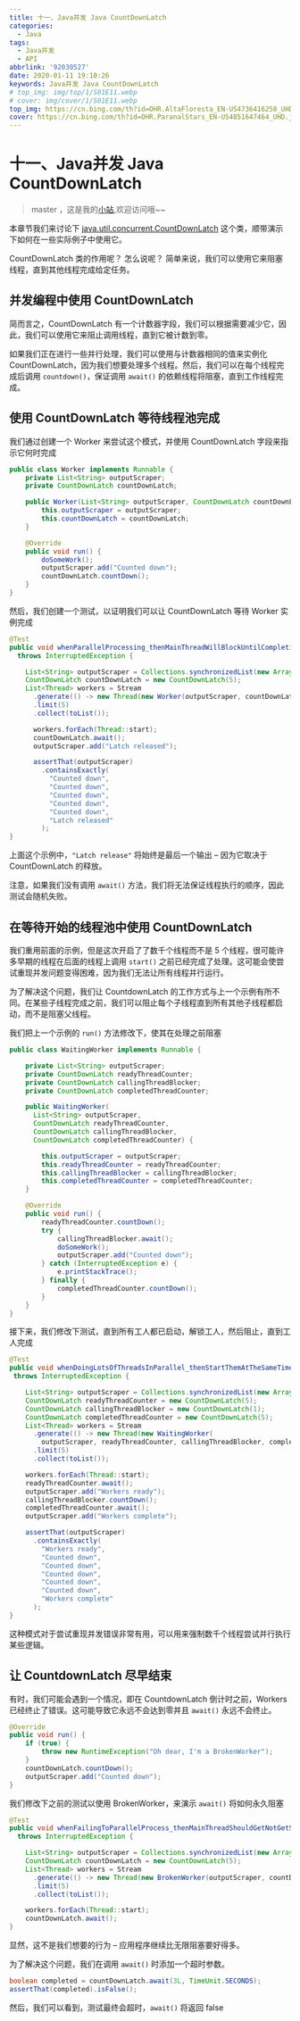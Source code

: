 ```yaml
---
title: 十一、Java并发 Java CountDownLatch
categories:
  - Java
tags:
  - Java并发
  - API
abbrlink: '92030527'
date: 2020-01-11 19:10:26
keywords: Java并发 Java CountDownLatch
# top_img: img/top/1/S01E11.webp
# cover: img/cover/1/S01E11.webp
top_img: https://cn.bing.com/th?id=OHR.AltaFloresta_EN-US4736416258_UHD.jpg
cover: https://cn.bing.com/th?id=OHR.ParanalStars_EN-US4851647464_UHD.jpg
---
```

# 十一、Java并发 Java CountDownLatch
> master ，这是我的[小站](https://www.tryrun.top),欢迎访问哦~~

本章节我们来讨论下 [java.util.concurrent.CountDownLatch](https://docs.oracle.com/javase/7/docs/api/java/util/concurrent/CountDownLatch.html) 这个类，顺带演示下如何在一些实际例子中使用它。

CountDownLatch 类的作用呢？ 怎么说呢？ 简单来说，我们可以使用它来阻塞线程，直到其他线程完成给定任务。

## 并发编程中使用 CountDownLatch

简而言之，CountDownLatch 有一个计数器字段，我们可以根据需要减少它，因此，我们可以使用它来阻止调用线程，直到它被计数到零。

如果我们正在进行一些并行处理，我们可以使用与计数器相同的值来实例化 CountDownLatch，因为我们想要处理多个线程。然后，我们可以在每个线程完成后调用 `countdown()`，保证调用 `await()` 的依赖线程将阻塞，直到工作线程完成。

## 使用 CountDownLatch 等待线程池完成

我们通过创建一个 Worker 来尝试这个模式，并使用 CountDownLatch 字段来指示它何时完成

```java
public class Worker implements Runnable {
    private List<String> outputScraper;
    private CountDownLatch countDownLatch;

    public Worker(List<String> outputScraper, CountDownLatch countDownLatch) {
        this.outputScraper = outputScraper;
        this.countDownLatch = countDownLatch;
    }

    @Override
    public void run() {
        doSomeWork();
        outputScraper.add("Counted down");
        countDownLatch.countDown();
    }
}
```

然后，我们创建一个测试，以证明我们可以让 CountDownLatch 等待 Worker 实例完成

```java
@Test
public void whenParallelProcessing_thenMainThreadWillBlockUntilCompletion()
  throws InterruptedException {

    List<String> outputScraper = Collections.synchronizedList(new ArrayList<>());
    CountDownLatch countDownLatch = new CountDownLatch(5);
    List<Thread> workers = Stream
      .generate(() -> new Thread(new Worker(outputScraper, countDownLatch)))
      .limit(5)
      .collect(toList());

      workers.forEach(Thread::start);
      countDownLatch.await(); 
      outputScraper.add("Latch released");

      assertThat(outputScraper)
        .containsExactly(
          "Counted down",
          "Counted down",
          "Counted down",
          "Counted down",
          "Counted down",
          "Latch released"
        );
}
```

上面这个示例中，`"Latch release"` 将始终是最后一个输出 – 因为它取决于 CountDownLatch 的释放。

注意，如果我们没有调用 `await()` 方法，我们将无法保证线程执行的顺序，因此测试会随机失败。

## 在等待开始的线程池中使用 CountDownLatch

我们重用前面的示例，但是这次开启了了数千个线程而不是 5 个线程，很可能许多早期的线程在后面的线程上调用 `start()` 之前已经完成了处理。这可能会使尝试重现并发问题变得困难，因为我们无法让所有线程并行运行。

为了解决这个问题，我们让 CountdownLatch 的工作方式与上一个示例有所不同。在某些子线程完成之前，我们可以阻止每个子线程直到所有其他子线程都启动，而不是阻塞父线程。

我们把上一个示例的 `run()` 方法修改下，使其在处理之前阻塞

```java
public class WaitingWorker implements Runnable {

    private List<String> outputScraper;
    private CountDownLatch readyThreadCounter;
    private CountDownLatch callingThreadBlocker;
    private CountDownLatch completedThreadCounter;

    public WaitingWorker(
      List<String> outputScraper,
      CountDownLatch readyThreadCounter,
      CountDownLatch callingThreadBlocker,
      CountDownLatch completedThreadCounter) {

        this.outputScraper = outputScraper;
        this.readyThreadCounter = readyThreadCounter;
        this.callingThreadBlocker = callingThreadBlocker;
        this.completedThreadCounter = completedThreadCounter;
    }

    @Override
    public void run() {
        readyThreadCounter.countDown();
        try {
            callingThreadBlocker.await();
            doSomeWork();
            outputScraper.add("Counted down");
        } catch (InterruptedException e) {
            e.printStackTrace();
        } finally {
            completedThreadCounter.countDown();
        }
    }
}
```

接下来，我们修改下测试，直到所有工人都已启动，解锁工人，然后阻止，直到工人完成

```java
@Test
public void whenDoingLotsOfThreadsInParallel_thenStartThemAtTheSameTime()
 throws InterruptedException {

    List<String> outputScraper = Collections.synchronizedList(new ArrayList<>());
    CountDownLatch readyThreadCounter = new CountDownLatch(5);
    CountDownLatch callingThreadBlocker = new CountDownLatch(1);
    CountDownLatch completedThreadCounter = new CountDownLatch(5);
    List<Thread> workers = Stream
      .generate(() -> new Thread(new WaitingWorker(
        outputScraper, readyThreadCounter, callingThreadBlocker, completedThreadCounter)))
      .limit(5)
      .collect(toList());

    workers.forEach(Thread::start);
    readyThreadCounter.await(); 
    outputScraper.add("Workers ready");
    callingThreadBlocker.countDown(); 
    completedThreadCounter.await(); 
    outputScraper.add("Workers complete");

    assertThat(outputScraper)
      .containsExactly(
        "Workers ready",
        "Counted down",
        "Counted down",
        "Counted down",
        "Counted down",
        "Counted down",
        "Workers complete"
      );
}
```

这种模式对于尝试重现并发错误非常有用，可以用来强制数千个线程尝试并行执行某些逻辑。

## 让 CountdownLatch 尽早结束

有时，我们可能会遇到一个情况，即在 CountdownLatch 倒计时之前，Workers 已经终止了错误。这可能导致它永远不会达到零并且 `await()` 永远不会终止。

```java
@Override
public void run() {
    if (true) {
        throw new RuntimeException("Oh dear, I'm a BrokenWorker");
    }
    countDownLatch.countDown();
    outputScraper.add("Counted down");
}
```

我们修改下之前的测试以使用 BrokenWorker，来演示 `await()` 将如何永久阻塞

```java
@Test
public void whenFailingToParallelProcess_thenMainThreadShouldGetNotGetStuck()
  throws InterruptedException {

    List<String> outputScraper = Collections.synchronizedList(new ArrayList<>());
    CountDownLatch countDownLatch = new CountDownLatch(5);
    List<Thread> workers = Stream
      .generate(() -> new Thread(new BrokenWorker(outputScraper, countDownLatch)))
      .limit(5)
      .collect(toList());

    workers.forEach(Thread::start);
    countDownLatch.await();
}
```

显然，这不是我们想要的行为 – 应用程序继续比无限阻塞要好得多。

为了解决这个问题，我们在调用 `await()` 时添加一个超时参数。

```java
boolean completed = countDownLatch.await(3L, TimeUnit.SECONDS);
assertThat(completed).isFalse();
```

然后，我们可以看到，测试最终会超时，`await()` 将返回 false